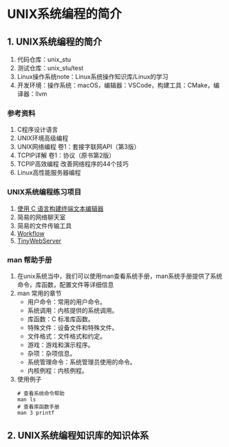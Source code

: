 ﻿# UNIX系统编程的简介

## 1. UNIX系统编程的简介

1. 代码仓库：unix_stu
2. 测试仓库：unix_stu/test
3. Linux操作系统note：Linux系统操作知识库/Linux的学习
4. 开发环境：操作系统：macOS，编辑器：VSCode，构建工具：CMake，编译器：llvm

### 参考资料

1. C程序设计语言
2. UNIX环境高级编程
3. UNIX网络编程 卷1：套接字联网API（第3版）
4. TCPIP详解 卷1：协议（原书第2版） 
5. TCPIP高效编程 改善网络程序的44个技巧 
6. Linux高性能服务器编程

### UNIX系统编程练习项目

1. [使用 C 语言构建终端文本编辑器](https://confucianzuoyuan.github.io/build-your-own-text-editor/)
2. 简易的网络聊天室
3. 简易的文件传输工具
4. [Workflow](https://github.com/sogou/workflow/tree/master)
5. [TinyWebServer](https://github.com/qinguoyi/TinyWebServer)

### man 帮助手册

1. 在unix系统当中，我们可以使用man查看系统手册，man系统手册提供了系统命令，库函数，配置文件等详细信息
2. man 常用的章节
   + 用户命令：常用的用户命令。
   + 系统调用：内核提供的系统调用。
   + 库函数：C 标准库函数。
   + 特殊文件：设备文件和特殊文件。
   + 文件格式：文件格式和约定。
   + 游戏：游戏和演示程序。
   + 杂项：杂项信息。
   + 系统管理命令：系统管理员使用的命令。
   + 内核例程：内核例程。
3. 使用例子
    ```shell
    # 查看系统命令帮助
    man ls
    # 查看库函数手册
    man 3 printf
    ```

## 2. UNIX系统编程知识库的知识体系